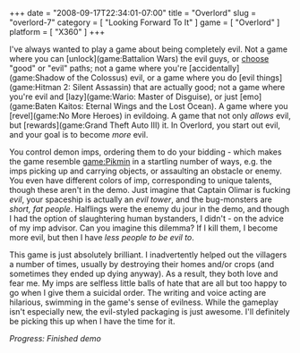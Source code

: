 +++
date = "2008-09-17T22:34:01-07:00"
title = "Overlord"
slug = "overlord-7"
category = [ "Looking Forward To It" ]
game = [ "Overlord" ]
platform = [ "X360" ]
+++

I've always wanted to play a game about being completely evil.  Not a game where you can [unlock](game:Battalion Wars) the evil guys, or [choose](game:Fallout) "good" or "evil" paths; not a game where you're [accidentally](game:Shadow of the Colossus) evil, or a game where you do [evil things](game:Hitman 2: Silent Assassin) that are actually good; not a game where you're evil and [lazy](game:Wario: Master of Disguise), or just [emo](game:Baten Kaitos: Eternal Wings and the Lost Ocean).  A game where you [revel](game:No More Heroes) in evildoing.  A game that not only <i>allows</i> evil, but [rewards](game:Grand Theft Auto III) it.  In Overlord, you start out evil, and your goal is to become <i>more</i> evil.

You control demon imps, ordering them to do your bidding - which makes the game resemble <game:Pikmin> in a startling number of ways, e.g. the imps picking up and carrying objects, or assaulting an obstacle or enemy.  You even have different colors of imp, corresponding to unique talents, though these aren't in the demo.  Just imagine that Captain Olimar is fucking <i>evil</i>, your spaceship is actually an <i>evil tower</i>, and the bug-monsters are <i>short, fat people</i>.  Halflings were the enemy du jour in the demo, and though I had the option of slaughtering human bystanders, I didn't - on the advice of my imp advisor.  Can you imagine this dilemma?  If I kill them, I become more evil, but then I have <i>less people to be evil to</i>.

This game is just absolutely brilliant.  I inadvertently helped out the villagers a number of times, usually by destroying their homes and/or crops (and sometimes they ended up dying anyway).  As a result, they both love and fear me.  My imps are selfless little balls of hate that are all but too happy to go when I give them a suicidal order.  The writing and voice acting are hilarious, swimming in the game's sense of evilness.  While the gameplay isn't especially new, the evil-styled packaging is just awesome.  I'll definitely be picking this up when I have the time for it.

<i>Progress: Finished demo</i>